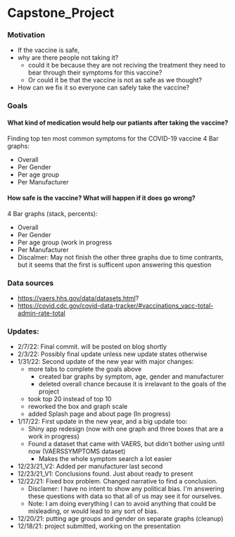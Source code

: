 # Capstone_Project

### Motivation
 - If the vaccine is safe, 
 - why are there people not taking it?
   - could it be because they are not reciving the treatment they need to bear through their symptoms for this vaccine?
   - Or could it be that the vaccine is not as safe as we thought?
 - How can we fix it so everyone can safely take the vaccine?

### Goals

#### What kind of medication would help our patiants after taking the vaccine?
Finding top ten most common symptoms for the COVID-19 vaccine
4 Bar graphs:
 - Overall
 - Per Gender
 - Per age group
 - Per Manufacturer

#### How safe is the vaccine? What will happen if it does go wrong?
4 Bar graphs (stack, percents):
 - Overall
 - Per Gender
 - Per age group (work in progress 
 - Per Manufacturer
 - Discalmer: May not finish the other three graphs due to time contrants, but it seems that the first is sufficent upon answering this question

### Data sources

- https://vaers.hhs.gov/data/datasets.html?
- https://covid.cdc.gov/covid-data-tracker/#vaccinations_vacc-total-admin-rate-total

### Updates:
 - 2/7/22: Final commit. will be posted on blog shortly
 - 2/3/22: Possibly final update unless new update states otherwise
 - 1/31/22: Second update of the new year with major changes:
     - more tabs to complete the goals above
         - created bar graphs by symptom, age, gender and manufacturer
         - deleted overall chance because it is irrelavant to the goals of the project
     - took top 20 instead of top 10
     - reworked the box and graph scale
     - added Splash page and about page (In progress)
 - 1/17/22: First update in the new year, and a big update too:
   - Shiny app redesign (now with one graph and three boxes that are a work in progress)
   - Found a dataset that came with VAERS, but didn't bother using until now (VAERSSYMPTOMS dataset)
      - Makes the whole symptom search a lot easier
 - 12/23/21_V2: Added per manufacturer last second
 - 12/23/21_V1: Conclusions found. Just about ready to present
 - 12/22/21: Fixed box problem. Changed narrative to find a conclusion.
   - Disclamer: I have no intent to show any political bias. I'm answering these questions with data so that all of us may see it for ourselves.
   - Note: I am doing everything I can to avoid anything that could be misleading, or would lead to any sort of bias.
 - 12/20/21: putting age groups and gender on separate graphs (cleanup)
 - 12/18/21: project submitted, working on the presentation

